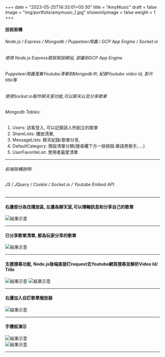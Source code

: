+++
date = "2023-05-25T14:33:01+05:30"
title = "AmyMusic"
draft = false
image = "img/portfolio/amymusic_1.jpg"
showonlyimage = false
weight = 1
+++

#### 技術架構  
###### Node.js / Express / Mongodb / Puppeteer爬蟲 / GCP App Engine / Socket.io
###### 使用 Node.js Express框架架設網站, 部屬到GCP App Engine
###### Puppeteer爬蟲蒐集Youtube清單到Mongodb中, 紀錄Youtube video Id, 影片title等
###### 使用Socket.io製作聊天室功能,可以聊天以及分享歌單
###### Mongodb Tables:
1. Users: 訪客登入, 可以記錄該人所創立的歌單
2. ShareLists: 播放清單, 
3. MessageLists: 聊天紀錄/歌單分享, 
4. DefaultCategory: 預設清單分類(搜尋欄下方一排按鈕:華語男歌手,....)
5. UserFavoriteList: 使用者最愛清單
* * * 
###### 前端架構說明:
###### JS / JQuery / Cookie / Socket.io / Youtube Embed API
* * *  

#### 右邊部分為住播放區, 左邊為聊天室,可以傳輸訊息和分享自己的歌單
![結果示意][1]
* * * 

#### 已分享歌單清單, 都為玩家分享的歌單
![結果示意][2]
* * * 

#### 支援搜尋功能, Node.js後端直接打request去Youtube網頁搜尋並解析Video Id/ Title
![結果示意][3]
![結果示意][4]  
* * * 

#### 右邊加入自訂歌單撥放器
![結果示意][5]
* * * 

#### 手機板演示 
![結果示意][6]  
![結果示意][7]
* * * 


[1]: /img/portfolio/amymusic_1.jpg
[2]: /img/portfolio/amymusic_2.jpg
[3]: /img/portfolio/amymusic_3.jpg
[4]: /img/portfolio/amymusic_4.jpg
[5]: /img/portfolio/amymusic_5.jpg
[6]: /img/portfolio/amymusic_6.jpg
[7]: /img/portfolio/amymusic_7.jpg